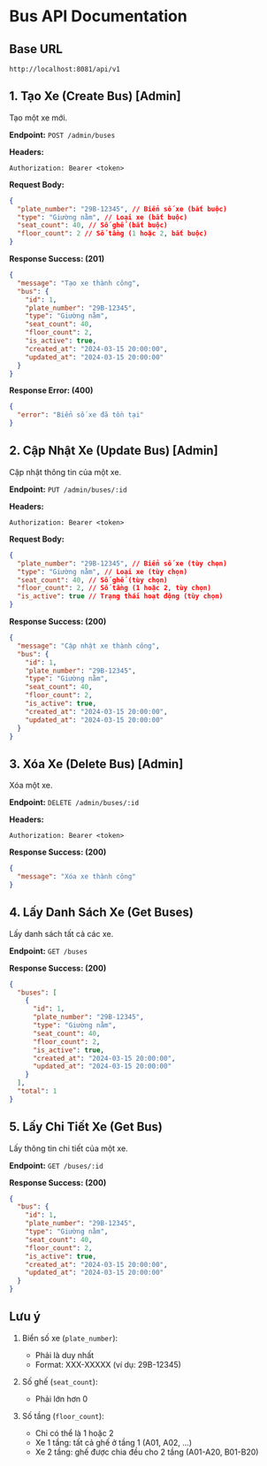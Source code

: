 # Bus API Documentation

## Base URL

```
http://localhost:8081/api/v1
```

## 1. Tạo Xe (Create Bus) [Admin]

Tạo một xe mới.

**Endpoint:** `POST /admin/buses`

**Headers:**

```
Authorization: Bearer <token>
```

**Request Body:**

```json
{
  "plate_number": "29B-12345", // Biển số xe (bắt buộc)
  "type": "Giường nằm", // Loại xe (bắt buộc)
  "seat_count": 40, // Số ghế (bắt buộc)
  "floor_count": 2 // Số tầng (1 hoặc 2, bắt buộc)
}
```

**Response Success: (201)**

```json
{
  "message": "Tạo xe thành công",
  "bus": {
    "id": 1,
    "plate_number": "29B-12345",
    "type": "Giường nằm",
    "seat_count": 40,
    "floor_count": 2,
    "is_active": true,
    "created_at": "2024-03-15 20:00:00",
    "updated_at": "2024-03-15 20:00:00"
  }
}
```

**Response Error: (400)**

```json
{
  "error": "Biển số xe đã tồn tại"
}
```

## 2. Cập Nhật Xe (Update Bus) [Admin]

Cập nhật thông tin của một xe.

**Endpoint:** `PUT /admin/buses/:id`

**Headers:**

```
Authorization: Bearer <token>
```

**Request Body:**

```json
{
  "plate_number": "29B-12345", // Biển số xe (tùy chọn)
  "type": "Giường nằm", // Loại xe (tùy chọn)
  "seat_count": 40, // Số ghế (tùy chọn)
  "floor_count": 2, // Số tầng (1 hoặc 2, tùy chọn)
  "is_active": true // Trạng thái hoạt động (tùy chọn)
}
```

**Response Success: (200)**

```json
{
  "message": "Cập nhật xe thành công",
  "bus": {
    "id": 1,
    "plate_number": "29B-12345",
    "type": "Giường nằm",
    "seat_count": 40,
    "floor_count": 2,
    "is_active": true,
    "created_at": "2024-03-15 20:00:00",
    "updated_at": "2024-03-15 20:00:00"
  }
}
```

## 3. Xóa Xe (Delete Bus) [Admin]

Xóa một xe.

**Endpoint:** `DELETE /admin/buses/:id`

**Headers:**

```
Authorization: Bearer <token>
```

**Response Success: (200)**

```json
{
  "message": "Xóa xe thành công"
}
```

## 4. Lấy Danh Sách Xe (Get Buses)

Lấy danh sách tất cả các xe.

**Endpoint:** `GET /buses`

**Response Success: (200)**

```json
{
  "buses": [
    {
      "id": 1,
      "plate_number": "29B-12345",
      "type": "Giường nằm",
      "seat_count": 40,
      "floor_count": 2,
      "is_active": true,
      "created_at": "2024-03-15 20:00:00",
      "updated_at": "2024-03-15 20:00:00"
    }
  ],
  "total": 1
}
```

## 5. Lấy Chi Tiết Xe (Get Bus)

Lấy thông tin chi tiết của một xe.

**Endpoint:** `GET /buses/:id`

**Response Success: (200)**

```json
{
  "bus": {
    "id": 1,
    "plate_number": "29B-12345",
    "type": "Giường nằm",
    "seat_count": 40,
    "floor_count": 2,
    "is_active": true,
    "created_at": "2024-03-15 20:00:00",
    "updated_at": "2024-03-15 20:00:00"
  }
}
```

## Lưu ý

1. Biển số xe (`plate_number`):

   - Phải là duy nhất
   - Format: XXX-XXXXX (ví dụ: 29B-12345)

2. Số ghế (`seat_count`):

   - Phải lớn hơn 0

3. Số tầng (`floor_count`):
   - Chỉ có thể là 1 hoặc 2
   - Xe 1 tầng: tất cả ghế ở tầng 1 (A01, A02, ...)
   - Xe 2 tầng: ghế được chia đều cho 2 tầng (A01-A20, B01-B20)
